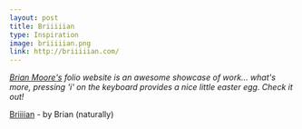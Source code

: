 ```yaml
---
layout: post
title: Briiiiian
type: Inspiration
image: briiiiian.png
link: http://briiiiian.com/
---
```


_[Brian Moore's](http://briiiiian.com) folio website is an awesome showcase of work... what's more, pressing 'i' on the keyboard provides a nice little easter egg. Check it out!_

[Briiiian](http://briiiiian.com) - by Brian (naturally)
